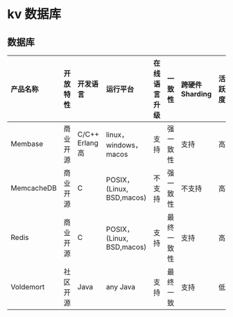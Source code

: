 # kv 数据库

## 数据库

| 产品名称 | 开放特性 | 开发语言 | 运行平台 |在线语言升级 | 一致性 | 跨硬件Sharding | 活跃度 | 成熟度 | 扩展性 | 读写能力 | 高可用 |
|:------  |:---------- |:------ |:---- |:-------|:------ |:------- |:-------- |:----- |:------ |:----- |:--------|
|Membase|商业开源|C/C++ Erlang高|linux，windows，macos|支持|强一致性|支持|高|中|中|极快|中|
|MemcacheDB|商业开源|C|POSIX，(Linux, BSD,macos)|不支持|强一致性|不支持|高|低|中|极快|中|
|Redis|商业开源|C|POSIX，(Linux, BSD,macos)|支持|最终一致性|支持|高|高|中|极快|高|
|Voldemort|社区开源|Java|any Java|支持|最终一致|支持|低|中|高|极快|高|